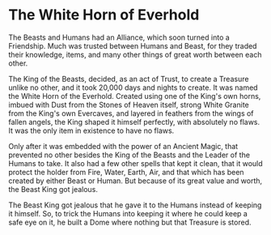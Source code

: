 # The White Horn of Everhold #

The Beasts and Humans had an Alliance, which soon turned into a Friendship. Much was trusted between Humans and Beast, for they traded their knowledge, items, and many other things of great worth between each other.

The King of the Beasts, decided, as an act of Trust, to create a Treasure unlike no other, and it took 20,000 days and nights to create. It was named the White Horn of the Everhold.
Created using one of the King's own horns, imbued with Dust from the Stones of Heaven itself, strong White Granite from the King's own Evercaves, and layered in feathers from the wings of fallen angels, the King shaped it himself perfectly, with absolutely no flaws.
It was the only item in existence to have no flaws.

Only after it was embedded with the power of an Ancient Magic, that prevented no other besides the King of the Beasts and the Leader of the Humans to take. It also had a few other spells that kept it clean, that it would protect the holder from Fire, Water, Earth, Air, and that which has been created by either Beast or Human. But because of its great value and worth, the Beast King got jealous.

The Beast King got jealous that he gave it to the Humans instead of keeping it himself.
So, to trick the Humans into keeping it where he could keep a safe eye on it, he built a Dome where nothing but that Treasure is stored.